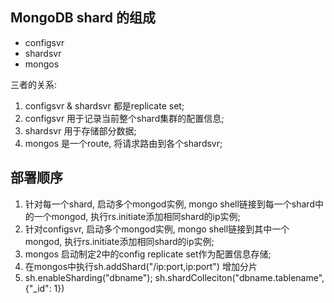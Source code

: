 ## MongoDB shard 的组成
* configsvr
* shardsvr
* mongos

三者的关系:
1. configsvr & shardsvr 都是replicate set;
2. configsvr 用于记录当前整个shard集群的配置信息;
3. shardsvr 用于存储部分数据;
4. mongos 是一个route, 将请求路由到各个shardsvr;

## 部署顺序
1. 针对每一个shard, 启动多个mongod实例, mongo shell链接到每一个shard中的一个mongod, 执行rs.initiate添加相同shard的ip实例;
2. 针对configsvr, 启动多个mongod实例, mongo shell链接到其中一个mongod, 执行rs.initiate添加相同shard的ip实例;
3. mongos 启动制定2中的config replicate set作为配置信息存储;
4. 在mongos中执行sh.addShard("<shardRepSetName>/ip:port,ip:port") 增加分片
5. sh.enableSharding("dbname"); sh.shardColleciton("dbname.tablename", {"_id": 1})
